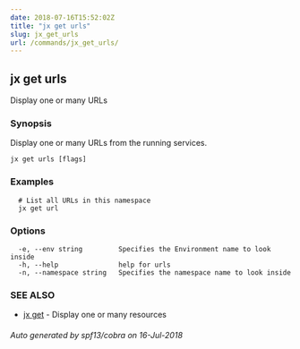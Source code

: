 ```yaml
---
date: 2018-07-16T15:52:02Z
title: "jx get urls"
slug: jx_get_urls
url: /commands/jx_get_urls/
---
```

## jx get urls

Display one or many URLs

### Synopsis

Display one or many URLs from the running services.

```
jx get urls [flags]
```

### Examples

```
  # List all URLs in this namespace
  jx get url
```

### Options

```
  -e, --env string         Specifies the Environment name to look inside
  -h, --help               help for urls
  -n, --namespace string   Specifies the namespace name to look inside
```

### SEE ALSO

* [jx get](/commands/jx_get/)	 - Display one or many resources

###### Auto generated by spf13/cobra on 16-Jul-2018
